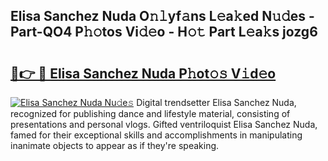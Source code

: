 ## Elisa Sanchez Nuda O𝚗𝚕yf𝚊ns L𝚎a𝚔ed N𝚞𝚍es - Part-QO4 P𝚑𝚘tos Vi𝚍𝚎o - H𝚘𝚝 Part L𝚎a𝚔s jozg6

# <h2><a href="http://kf9cwni.oniu.top/?m=Elisa+Sanchez+Nuda">🔗👉 🔴 Elisa Sanchez Nuda P𝚑ot𝚘𝚜 V𝚒d𝚎o</a></h2>

[![Elisa Sanchez Nuda Nu𝚍e𝚜](https://i.imgur.com/0qMVB7G.gif)](http://kf9cwni.oniu.top/?m=Elisa+Sanchez+Nuda)
Digital trendsetter Elisa Sanchez Nuda, recognized for publishing dance and lifestyle material, consisting of presentations and personal vlogs. Gifted ventriloquist Elisa Sanchez Nuda, famed for their exceptional skills and accomplishments in manipulating inanimate objects to appear as if they're speaking.  
